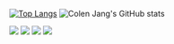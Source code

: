[![Top Langs](https://github-readme-stats.vercel.app/api/top-langs/?username=cagdaseksi&layout=compact&theme=radical&langs_count=8&hide_title=true)](https://github.com/freshdev2015/github-readme-stats)
![Colen Jang's GitHub stats](https://github-readme-stats.vercel.app/api?username=anuraghazra&count_private=true&theme=radical&show_icons=true&hide_title=true)

![](https://img.shields.io/badge/Language-Swift-informational?style=flat&logo=Swift&logoColor=white&color=2bbc8a)
![](https://img.shields.io/badge/Language-JavaScript-informational?style=flat&logo=JavaScript&logoColor=white&color=2bbc8a)
![](https://img.shields.io/badge/Language-Dart-informational?style=flat&logo=Flutter&logoColor=white&color=2bbc8a)
![](https://img.shields.io/badge/Language-GoLang-informational?style=flat&logo=Go&logoColor=white&color=2bbc8a)
